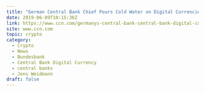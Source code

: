 ```yaml
---
title: "German Central Bank Chief Pours Cold Water on Digital Currencies"
date: 2019-06-09T10:15:36Z
link: https://www.ccn.com/germanys-central-bank-central-bank-digital-currencies?utm_medium=RSS&utm_source=hune
site: www.ccn.com
topic: crypto
category:
  - Crypto
  - News
  - Bundesbank
  - Central Bank Digital Currency
  - central banks
  - Jens Weidmann
draft: false
---
```

